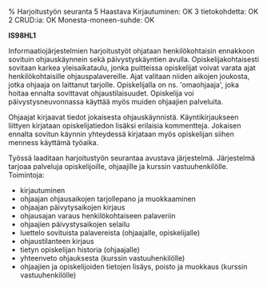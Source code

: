% Harjoitustyön seuranta
<arvosanamaksimi>5</arvosanamaksimi>
<vaikeustaso>Haastava</vaikeustaso>
<comment>
Kirjautuminen:        OK
3 tietokohdetta:      OK
2 CRUD:ia:            OK
Monesta-moneen-suhde: OK
</comment>

**IS98HL1**

Informaatiojärjestelmien harjoitustyöt ohjataan henkilökohtaisin ennakkoon
sovituin ohjauskäynnein sekä päivystyskäyntien avulla. Opiskelijakohtaisesti
sovitaan karkea yleisaikataulu, jonka puitteissa opiskelijat voivat
varata ajat henkilökohtaisille ohjauspalavereille. Ajat valitaan niiden
aikojen joukosta, jotka ohjaaja on laittanut tarjolle. Opiskelijalla on
ns. 'omaohjaaja', joka hoitaa ennalta sovittavat ohjaustilaisuudet.
Opiskelija voi päivystysneuvonnassa käyttää myös muiden ohjaajien palveluita.

Ohjaajat kirjaavat tiedot jokaisesta ohjauskäynnistä. Käyntikirjaukseen
liittyen kirjataan opiskelijatiedon lisäksi erilaisia kommentteja.
Jokaisen ennalta sovitun käynnin yhteydessä kirjataan myös opiskelijan
siihen menness käyttämä työaika.

Työssä laaditaan harjoitustyön seurantaa avustava järjestelmä. Järjestelmä
tarjoaa palveluja opiskelijoille, ohjaajille ja kurssin vastuuhenkilölle.
Toimintoja:


-  kirjautuminen
-  ohjaajan ohjausaikojen tarjollepano ja muokkaaminen
-  ohjaajan päivytysaikojen kirjaus
-  ohjausajan varaus henkilökohtaiseen palaveriin
-  ohjaajien päivystysaikojen selailu
-  luettelo sovituista palavereista (ohjaajalle, opiskelijalle)
-  ohjaustilanteen kirjaus
-  tietyn opiskelijan historia (ohjaajalle)
-  yhteenveto ohjauksesta (kurssin vastuuhenkilölle)
-  ohjaajien ja opiskelijoiden tietojen lisäys, poisto ja muokkaus (kurssin vastuuhenkilölle)

